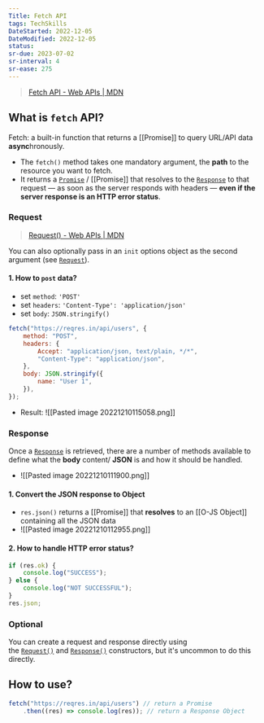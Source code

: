 ```yaml
---
Title: Fetch API
tags: TechSkills
DateStarted: 2022-12-05 
DateModified: 2022-12-05 
status:
sr-due: 2023-07-02
sr-interval: 4
sr-ease: 275
---
```


> [Fetch API - Web APIs | MDN](https://developer.mozilla.org/en-US/docs/Web/API/Fetch_API)

## What is `fetch` API?

Fetch: a built-in function that returns a [[Promise]] to query URL/API data **async**hronously.

- The `fetch()` method takes one mandatory argument, the **path** to the resource you want to fetch.
- It returns a [`Promise`](https://developer.mozilla.org/en-US/docs/Web/JavaScript/Reference/Global_Objects/Promise) / [[Promise]] that resolves to the [`Response`](https://developer.mozilla.org/en-US/docs/Web/API/Response) to that request — as soon as the server responds with headers — **even if the server response is an HTTP error status**.

### Request

> [Request() - Web APIs | MDN](https://developer.mozilla.org/en-US/docs/Web/API/Request/Request)

You can also optionally pass in an `init` options object as the second argument (see [`Request`](https://developer.mozilla.org/en-US/docs/Web/API/Request)).

#### 1. How to `post` data?

- set `method`: `'POST'`
- set `headers`: `'Content-Type': 'application/json'`
- set `body`: `JSON.stringify()`

```js
fetch("https://reqres.in/api/users", {
	method: "POST",
	headers: {
		Accept: "application/json, text/plain, */*",
		"Content-Type": "application/json",
	},
	body: JSON.stringify({
		name: "User 1",
	}),
});
```

- Result: ![[Pasted image 20221210115058.png]]

### Response

Once a [`Response`](https://developer.mozilla.org/en-US/docs/Web/API/Response) is retrieved, there are a number of methods available to define what the **body** content/ **JSON** is and how it should be handled.

- ![[Pasted image 20221210111900.png]]

#### 1. Convert the JSON response to Object

- `res.json()` returns a [[Promise]] that **resolves** to an [[O-JS Object]] containing all the JSON data
- ![[Pasted image 20221210112955.png]]

#### 2. How to handle HTTP error status?

```js
if (res.ok) {
	console.log("SUCCESS");
} else {
	console.log("NOT SUCCESSFUL");
}
res.json;
```

### Optional

You can create a request and response directly using the [`Request()`](https://developer.mozilla.org/en-US/docs/Web/API/Request/Request "Request()") and [`Response()`](https://developer.mozilla.org/en-US/docs/Web/API/Response/Response "Response()") constructors, but it's uncommon to do this directly.

## How to use?

```js
fetch("https://reqres.in/api/users") // return a Promise
	.then((res) => console.log(res)); // return a Response Object
```
